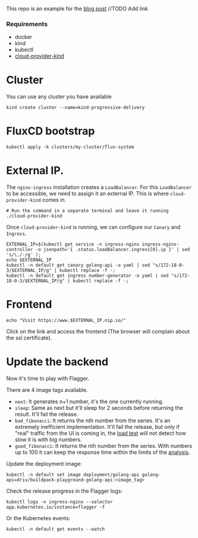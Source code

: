 This repo is an example for the [blog post]() //TODO Add link

### Requirements
- docker
- kind
- kubectl
- [cloud-provider-kind](https://github.com/kubernetes-sigs/cloud-provider-kind?tab=readme-ov-file#install)

# Cluster
You can use any cluster you have available
```
kind create cluster --name=kind-progressive-delivery
```

# FluxCD bootstrap
```
kubectl apply -k clusters/my-cluster/flux-system
```

# External IP.

The `nginx-ingress` installation creates a `LoadBalancer`. For this `LoadBalancer` to be accessible, we need to assign it an external IP. This is where `cloud-provider-kind` comes in.
```
# Run the command in a separate terminal and leave it running
./cloud-provider-kind
```

Once `cloud-provider-kind` is running, we can configure our `Canary` and `Ingress`.

```
EXTERNAL_IP=$(kubectl get service -n ingress-nginx ingress-nginx-controller -o jsonpath='{ .status.loadBalancer.ingress[0].ip }' | sed 's/\./-/g' );
echo $EXTERNAL_IP
kubectl -n default get canary golang-api -o yaml | sed "s/172-18-0-3/$EXTERNAL_IP/g" | kubectl replace -f -;
kubectl -n default get ingress number-generator -o yaml | sed "s/172-18-0-3/$EXTERNAL_IP/g" | kubectl replace -f -;
```
# Frontend
```
echo "Visit https://www.$EXTERNAL_IP.nip.io/"
```
Click on the link and access the frontend (The browser will complain about the ssl certificate).

# Update the backend

Now it's time to play with Flagger.

There are 4 image tags available.

- `next`: It generates n+1 number, it's the one currently running.
- `sleep`: Same as next but it'll sleep for 2 seconds before returning the result. It'll fail the release.
- `bad_fibonacci`: It returns the nth number from the series. It's an extremely inefficient implementation. It'll fail the release, but only if "real" traffic from the UI is coming in, the [load test](https://github.com/driv/flagger-progressive-delivery/blob/main/clusters/my-cluster/apps/golang-api/canary.yaml#L55) will not detect how slow it is with big numbers.
- `good_fibonacci`: It returns the nth number from the series. With numbers up to 100 it can keep the response time within the limits of the [analysis](https://github.com/driv/flagger-progressive-delivery/blob/main/clusters/my-cluster/apps/golang-api/canary.yaml#L33).

Update the deployment image:
```
kubectl -n default set image deployment/golang-api golang-api=driv/buildpack-playground-golang-api:<image_tag>
```

Check the release progress in the Flagger logs:
```
kubectl logs -n ingress-nginx --selector app.kubernetes.io/instance=flagger -f
```
Or the Kubernetes events:
```
kubectl -n default get events --watch
```